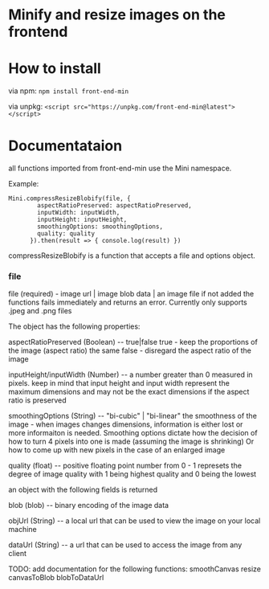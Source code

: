 # Minify and resize images on the frontend

# How to install

via npm: `npm install front-end-min`

via unpkg: `<script src="https://unpkg.com/front-end-min@latest"></script>`

# Documentataion

all functions imported from front-end-min use the Mini namespace.

Example: 
```
Mini.compressResizeBlobify(file, {
        aspectRatioPreserved: aspectRatioPreserved,
        inputWidth: inputWidth,
        inputHeight: inputHeight,
        smoothingOptions: smoothingOptions,
        quality: quality
      }).then(result => { console.log(result) })
```
compressResizeBlobify is a function that accepts a file and options object.

### file
file (required) - 
image url | image blob data | an image file
if not added the functions fails immediately and returns an error.
Currently only supports .jpeg and .png files

The object has the following properties:

aspectRatioPreserved (Boolean) --
true|false
true - keep the proportions of the image (aspect ratio) the same
false - disregard the aspect ratio of the image

inputHeight/inputWidth (Number) -- 
a number greater than 0 measured in pixels. keep in mind that input height and input width represent the maximum dimensions 
and may not be the exact dimensions if the aspect ratio is preserved

smoothingOptions (String) -- 
"bi-cubic" | "bi-linear"
the smoothness of the image -  when images changes dimensions, information is either lost or more informaiton is needed.
Smoothing options dictate how the decision of how to turn 4 pixels into one is made (assuming the image is shrinking)
Or how to come up with new pixels in the case of an enlarged image

quality (float) --
positive floating point number from 0 - 1
represets the degree of image quality with 1 being highest quality and 0 being the lowest


an object with the following fields is returned

blob (blob) -- 
binary encoding of the image data

objUrl (String) -- 
a local url that can be used to view the image on your local machine

dataUrl (String) -- 
a url that can be used to access the image from any client

TODO: add documentation for the following functions: 
        smoothCanvas
        resize
        canvasToBlob
        blobToDataUrl


